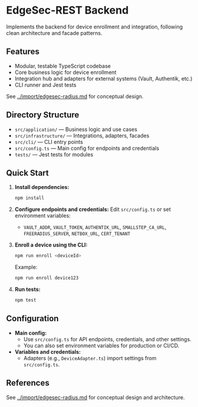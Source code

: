 # EdgeSec-REST Backend

Implements the backend for device enrollment and integration, following clean architecture and facade patterns.

## Features
- Modular, testable TypeScript codebase
- Core business logic for device enrollment
- Integration hub and adapters for external systems (Vault, Authentik, etc.)
- CLI runner and Jest tests

See [../import/edgesec-radius.md](../import/edgesec-radius.md) for conceptual design.

## Directory Structure
- `src/application/` — Business logic and use cases
- `src/infrastructure/` — Integrations, adapters, facades
- `src/cli/` — CLI entry points
- `src/config.ts` — Main config for endpoints and credentials
- `tests/` — Jest tests for modules

## Quick Start

1. **Install dependencies:**
	```bash
	npm install
	```

2. **Configure endpoints and credentials:**
	Edit `src/config.ts` or set environment variables:
	- `VAULT_ADDR`, `VAULT_TOKEN`, `AUTHENTIK_URL`, `SMALLSTEP_CA_URL`, `FREERADIUS_SERVER`, `NETBOX_URL`, `CERT_TENANT`

3. **Enroll a device using the CLI:**
	```bash
	npm run enroll <deviceId>
	```
	Example:
	```bash
	npm run enroll device123
	```

4. **Run tests:**
	```bash
	npm test
	```

## Configuration

- **Main config:**
  - Use `src/config.ts` for API endpoints, credentials, and other settings.
  - You can also set environment variables for production or CI/CD.
- **Variables and credentials:**
  - Adapters (e.g., `DeviceAdapter.ts`) import settings from `src/config.ts`.

## References
See [../import/edgesec-radius.md](../import/edgesec-radius.md) for conceptual design and architecture.
